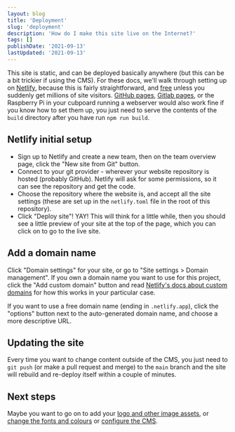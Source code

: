 ```yaml
---
layout: blog
title: 'Deployment'
slug: 'deployment'
description: 'How do I make this site live on the Internet?'
tags: []
publishDate: '2021-09-13'
lastUpdated: '2021-09-13'
---
```


This site is static, and can be deployed basically anywhere (but this can be a bit trickier if using the CMS).
For these docs, we'll walk through setting up on [Netlify](https://www.netlify.com/), because this is fairly straightforward, and [free](https://www.netlify.com/pricing/) unless you suddenly get millions of site visitors.
[GitHub pages](https://pages.github.com/), [Gitlab pages](https://docs.gitlab.com/ee/user/project/pages/), or the Raspberry Pi in your cubpoard running a webserver would also work fine if you know how to set them up, you just need to serve the contents of the `build` directory after you have run `npm run build`.

## Netlify initial setup

- Sign up to Netlify and create a new team, then on the team overview page, click the "New site from Git" button.
- Connect to your git provider - wherever your website repository is hosted (probably GitHub). Netlify will ask for some permissions, so it can see the repository and get the code.
- Choose the repository where the website is, and accept all the site settings (these are set up in the `netlify.toml` file in the root of this repository).
- Click "Deploy site"! YAY! This will think for a little while, then you should see a little preview of your site at the top of the page, which you can click on to go to the live site.

## Add a domain name

Click "Domain settings" for your site, or go to "Site settings > Domain management".
If you own a domain name you want to use for this project, click the "Add custom domain" button and read
[Netlify's docs about custom domains](https://docs.netlify.com/domains-https/custom-domains/) for how this works in your particular case.

If you want to use a free domain name (ending in `.netlify.app`), click the "options" button next to the auto-generated domain name, and choose a more descriptive URL.

## Updating the site

Every time you want to change content outside of the CMS, you just need to `git push` (or make a pull request and merge) to the `main` branch and the site will rebuild and re-deploy itself within a couple of minutes.

## Next steps

Maybe you want to go on to add your [logo and other image assets](/blog/assets), or [change the fonts and colours](/blog/theming) or [configure the CMS](/blog/cms).
